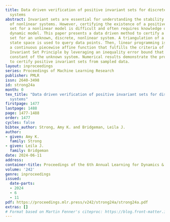 ```yaml
---
title: Data driven verification of positive invariant sets for discrete, nonlinear
  systems
abstract: Invariant sets are essential for understanding the stability and safety
  of nonlinear systems. However, certifying the existence of a positive invariant
  set for a nonlinear model is difficult and often requires knowledge of the system’s
  dynamic model. This paper presents a data driven method to certify a positive invariant
  set for an unknown, discrete, nonlinear system. A triangulation of a subset of the
  state space is used to query data points. Then, linear programming is used to create
  a continuous piecewise affine function that fulfills the criteria of the Extended
  Invariant Set Principle by leveraging an inequality error bound that uses the Lipschitz
  constant of the unknown system. Numerical results demonstrate the program’s ability
  to certify positive invariant sets from sampled data.
layout: inproceedings
series: Proceedings of Machine Learning Research
publisher: PMLR
issn: 2640-3498
id: strong24a
month: 0
tex_title: "Data driven verification of positive invariant sets for discrete, nonlinear
  systems"
firstpage: 1477
lastpage: 1488
page: 1477-1488
order: 1477
cycles: false
bibtex_author: Strong, Amy K. and Bridgeman, Leila J.
author:
- given: Amy K.
  family: Strong
- given: Leila J.
  family: Bridgeman
date: 2024-06-11
address:
container-title: Proceedings of the 6th Annual Learning for Dynamics & Control Conference
volume: '242'
genre: inproceedings
issued:
  date-parts:
  - 2024
  - 6
  - 11
pdf: https://proceedings.mlr.press/v242/strong24a/strong24a.pdf
extras: []
# Format based on Martin Fenner's citeproc: https://blog.front-matter.io/posts/citeproc-yaml-for-bibliographies/
---
```


